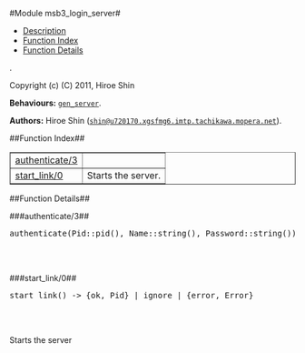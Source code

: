 

#Module msb3_login_server#
* [Description](#description)
* [Function Index](#index)
* [Function Details](#functions)


.



Copyright (c) (C) 2011, Hiroe Shin

__Behaviours:__ [`gen_server`](gen_server.md).

__Authors:__ Hiroe Shin ([`shin@u720170.xgsfmg6.imtp.tachikawa.mopera.net`](mailto:shin@u720170.xgsfmg6.imtp.tachikawa.mopera.net)).<a name="index"></a>

##Function Index##


<table width="100%" border="1" cellspacing="0" cellpadding="2" summary="function index"><tr><td valign="top"><a href="#authenticate-3">authenticate/3</a></td><td></td></tr><tr><td valign="top"><a href="#start_link-0">start_link/0</a></td><td>
Starts the server.</td></tr></table>


<a name="functions"></a>

##Function Details##

<a name="authenticate-3"></a>

###authenticate/3##




<pre>authenticate(Pid::pid(), Name::string(), Password::string()) -&gt; {ok, SessionKey::string()} | {error, password_incollect}</pre>
<br></br>


<a name="start_link-0"></a>

###start_link/0##




<pre>start_link() -&gt; {ok, Pid} | ignore | {error, Error}</pre>
<br></br>





Starts the server
